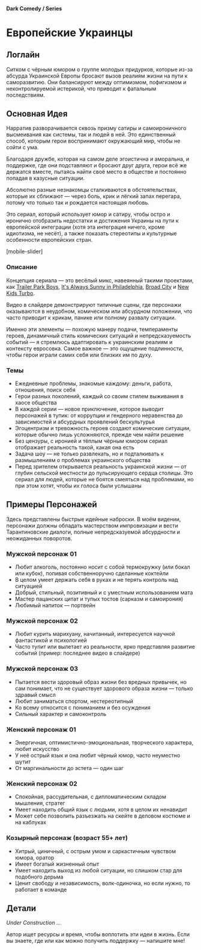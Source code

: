 #### Dark Comedy / Series

# Европейские Украинцы

## Логлайн

Ситком с чёрным юмором о группе молодых придурков, которые из-за абсурда Украинской Европы бросают вызов реалиям жизни на пути к саморазвитию. Они балансируют между оптимизмом, пофигизмом и неконтролируемой истерикой, что приводит к фатальным последствиям.

## Основная Идея

Нарратив разворачивается сквозь призму сатиры и самоироничного высмеивания как системы, так и людей в ней. Это единственный способ, которым герои воспринимают окружающий мир, чтобы не сойти с ума.

Благодаря дружбе, которая на самом деле эгоистична и аморальна, и поддержке, где они подставляют и бросают друг друга, герои всё же держатся вместе, пытаясь найти своё место в обществе и постоянно попадая в казусные ситуации.

Абсолютно разные незнакомцы сталкиваются в обстоятельствах, которые их сближают — через боль, крик и лёгкий запах перегара, потому что только так и рождается настоящая любовь.

Это сериал, который использует юмор и сатиру, чтобы остро и иронично отобразить недостатки и достижения Украины на пути к европейской интеграции (хотя эта интеграция ничего, кроме идиотизма, не несёт), а также показать стереотипы и культурные особенности европейских стран.

[mobile-slider]

### Описание

Концепция сериала — это весёлый микс, навеянный такими проектами, как [Trailer Park Boys](https://www.imdb.com/title/tt0290988/), [It's Always Sunny in Philadelphia](https://www.imdb.com/title/tt0472954/), [Broad City](https://www.imdb.com/title/tt2578560/) и [New Kids Turbo](https://www.imdb.com/title/tt1648112/).

Видео в слайдере демонстрируют типичные сцены, где персонажи оказываются в неудобном, комическом или абсурдном положении, что часто приводит к крикам, панике или полному развалу ситуации.

Именно эти элементы — похожую манеру подачи, темпераменты героев, динамичный стиль комических ситуаций и непредсказуемость событий — я стремлюсь адаптировать к украинским реалиям и контексту евросовка. Самое важное — это ощущение подлинности, чтобы герои играли самих себя или близких им по духу.

### Темы

- Ежедневные проблемы, знакомые каждому: деньги, работа, отношения, поиск себя
- Герои разных поколений, каждый со своим стилем выживания в хаосе общества
- В каждой серии — новое приключение, которое выводит персонажей в тупик: от коррупции и гендерного неравенства до зависимостей и абсурдных проявлений бескультурья
- Эгоцентризм и тревожность героев создают комические ситуации, которые обычно лишь усложняются, прежде чем найти решение
- Без цензуры, с иронией и тёплым чёрным юмором сериал отображает реальность такой, какая она есть
- Задача шоу — не только развлекать, но и подталкивать к размышлениям о проблемах украинского общества
- Перед зрителем открывается реальность украинской жизни — от глубин сельской местности до пульсирующего сердца столицы. Это сериал для людей, которые не боятся смеяться над проблемами, но при этом хотят, чтобы их голоса были услышаны

## Примеры Персонажей

Здесь представлены быстрые идейные наброски. В моём видении, персонажи должны обладать мастерством импровизации и вести Тарантиновские диалоги, полные непредсказуемой абсурдности и неожиданных поворотов.

### Мужской персонаж 01

- Любит алкоголь, постоянно носит с собой термокружку (или бокал или кубок), попивая собственноручно сделанные коктейли
- В целом умеет держать себя в руках и не терять контроль над ситуацией
- Добрый, стильный, позитивный и с уместным использованием мата
- Мастер пацанских цитат и тупых тостов (сарказм и самоирония)
- Любимый напиток — портвейн

### Мужской персонаж 02

- Любит курить марихуану, начитанный, интересуется научной фантастикой и психологией
- Часто тупит или вылетает из реальности, ярко представляя развитие событий (пример: последнее видео в слайдере)

### Мужской персонаж 03

- Пытается вести здоровый образ жизни без вредных привычек, но сам понимает, что не существует здорового образа жизни — только здравый смысл
- Любит заниматься спортом, нестереотипный
- Ко всему относится с пониманием и без осуждения
- Сильный характер и самоконтроль

### Женский персонаж 01

- Энергичная, оптимистично-эмоциональная, творческого характера, любит искусство
- У неё острый язык и она любит чёрный юмор, часто неуместно шутит
- От маргинальности до эстета — один шаг

### Женский персонаж 02

- Спокойная, рассудительная, с дипломатическим складом мышления, стратег
- Умеет находить общий язык с людьми, хотя в целом их ненавидит
- Может себе позволить разъезжать на скейте в деловом костюме и на каблуках

### Козырный персонаж (возраст 55+ лет)

- Хитрый, циничный, с острым умом и саркастичным чувством юмора, оратор
- Имеет богатый жизненный опыт
- Умеет находить выход из любой ситуации, но слишком стар для подобного дерьма
- Ценит свободу и независимость, волк-одиночка, но если нужно, то работает в команде

## Детали

*Under Construction …*

Автор ищет ресурсы и время, чтобы воплотить эти идеи в жизнь. Если вы знаете, где или как можно получить поддержку — напишите мне!